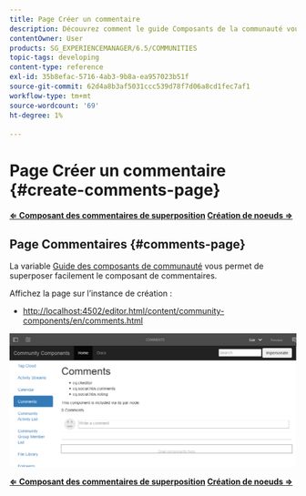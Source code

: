```yaml
---
title: Page Créer un commentaire
description: Découvrez comment le guide Composants de la communauté vous permet d’expérimenter facilement le recouvrement du composant Commentaires .
contentOwner: User
products: SG_EXPERIENCEMANAGER/6.5/COMMUNITIES
topic-tags: developing
content-type: reference
exl-id: 35b8efac-5716-4ab3-9b8a-ea957023b51f
source-git-commit: 62d4a8b3af5031ccc539d78f7d06a8cd1fec7af1
workflow-type: tm+mt
source-wordcount: '69'
ht-degree: 1%

---
```


# Page Créer un commentaire {#create-comments-page}

**[⇐ Composant des commentaires de superposition](overlay-comments.md) [Création de noeuds ⇒](overlay-create-nodes.md)**

## Page Commentaires {#comments-page}

La variable [Guide des composants de communauté](components-guide.md) vous permet de superposer facilement le composant de commentaires.

Affichez la page sur l’instance de création :

* [http://localhost:4502/editor.html/content/community-components/en/comments.html](http://localhost:4502/editor.html/content/community-components/en/comments.html)

![commentaires](assets/comments.png)

**[⇐ Composant des commentaires de superposition](overlay-comments.md) [Création de noeuds ⇒](overlay-create-nodes.md)**
